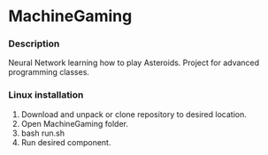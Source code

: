 # MachineGaming
### Description
Neural Network learning how to play Asteroids. Project for advanced programming classes.

### Linux installation
1. Download and unpack or clone repository to desired location.
2. Open MachineGaming folder.
3. bash run.sh
4. Run desired component.
